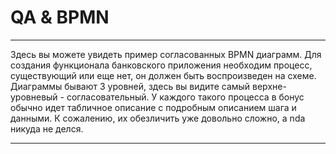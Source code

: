 # QA & BPMN
---
Здесь вы можете увидеть пример согласованных BPMN диаграмм. Для создания функционала банковского приложения необходим процесс, существующий или еще нет, он должен быть воспроизведен на схеме. Диаграммы бывают 3 уровней, здесь вы видите самый верхне-уровневый - согласовательный. У каждого такого процесса в бонус обычно идет табличное описание с подробным описанием шага и данными. К сожалению, их обезличить уже довольно сложно, а nda никуда не делся.

---

